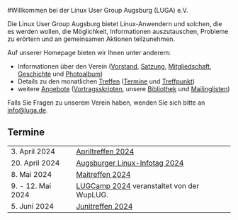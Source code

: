 #Willkommen bei der Linux User Group Augsburg (LUGA) e.V.

Die Linux User Group Augsburg bietet Linux-Anwendern und solchen, die es werden wollen, die Möglichkeit, Informationen auszutauschen, Probleme zu erörtern und an gemeinsamen Aktionen teilzunehmen.

Auf unserer Homepage bieten wir Ihnen unter anderem:

* Informationen über den Verein ([Vorstand](/Wir_ueber_uns/Kontakte/), 
[Satzung](/Wir_ueber_uns/Satzung/), [Mitgliedschaft](/Wir_ueber_uns/Mitgliedschaft/), 
[Geschichte](/Wir_ueber_uns/Geschichte/) und [Photoalbum](/Wir_ueber_uns/Album/))
* Details zu den monatlichen [Treffen](/Treffen/) ([Termine](/Treffen/Termine/) und 
[Treffpunkt](/Treffen/Treffpunkt/))
* weitere [Angebote](/Angebote/) ([Vortragsskripten](/Angebote/Vortraege/),
unsere [Bibliothek](/Angebote/Bibliothek/) und [Mailinglisten](/Angebote/Mailinglisten/))

Falls Sie Fragen zu unserem Verein haben, wenden Sie sich bitte an info@luga.de.

## Termine

|||
|-|-|
|3. April 2024|[Apriltreffen 2024](/Treffen/Termine/04_2024/)|
|20. April 2024|[Augsburger Linux-Infotag 2024](https://www.luga.de/static/LIT-2024/)|
|8. Mai 2024|[Maitreffen 2024](/Treffen/Termine/05_2024/)|
|9. - 12. Mai 2024|[LUGCamp 2024](https://lugcamp.wuplug.org/) veranstaltet von der WupLUG.|
|5. Juni 2024|[Junitreffen 2024](/Treffen/Termine/06_2024/)|